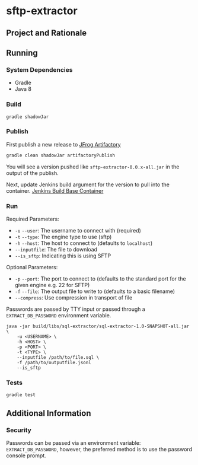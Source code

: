 # sftp-extractor

## Project and Rationale

## Running

### System Dependencies
* Gradle
* Java 8

### Build
```$sh
gradle shadowJar
```

### Publish

First publish a new release to [JFrog Artifactory](https://simondata.jfrog.io/ui/repos/tree/General/gradle-virtual/gradle-int/sftp-extractor)
```sh
gradle clean shadowJar artifactoryPublish
```

You will see a version pushed like `sftp-extractor-0.0.x-all.jar` in the output of the publish.

Next, update Jenkins build argument for the version to pull into the container.
[Jenkins Build Base Container](https://misc.automation.simondata.net/job/build-base-web-container/configure)

### Run
Required Parameters:
* `-u` `--user`: The username to connect with (required)
* `-t` `--type`: The engine type to use (sftp)
* `-h` `--host`: The host to connect to (defaults to `localhost`)
* `--inputfile`: The file to download
* `--is_sftp`: Indicating this is using SFTP

Optional Parameters:
* `-p` `--port`: The port to connect to (defaults to the standard port for the given engine e.g. 22 for SFTP)
* `-f` `--file`: The output file to write to (defaults to a basic filename)
* `--compress`: Use compression in transport of file

Passwords are passed by TTY input or passed through a `EXTRACT_DB_PASSWORD` environment variable.

```$sh
java -jar build/libs/sql-extractor/sql-extractor-1.0-SNAPSHOT-all.jar \
    -u <USERNAME> \
    -h <HOST> \
    -p <PORT> \
    -t <TYPE> \
    --inputfile /path/to/file.sql \
    -f /path/to/outputfile.jsonl
    --is_sftp
```

### Tests
```$sh
gradle test
```

## Additional Information

### Security

Passwords can be passed via an environment variable: `EXTRACT_DB_PASSWORD`, 
however, the preferred method is to use the password console prompt.
